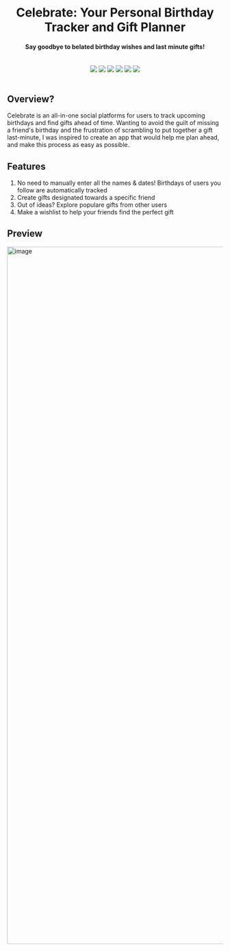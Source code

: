 <div align="center">
    <div id="user-content-toc">
      <h1 style="display: inline-block; margin-bottom: 0">Celebrate: Your Personal Birthday Tracker and Gift Planner</h1>
    </div>
    <h4>Say goodbye to belated birthday wishes and last minute gifts!</h4>
    <br>
    <img src="https://img.shields.io/badge/python-3670A0?style=for-the-badge&logo=python&logoColor=ffdd54"/>
    <img src="https://img.shields.io/badge/Django-092E20?style=for-the-badge&logo=django&logoColor=green"/>
    <img src="https://img.shields.io/badge/react-%2320232a.svg?style=for-the-badge&logo=react&logoColor=%2361DAFB"/>
    <img src="https://img.shields.io/badge/Typescript-%2320232a.svg?style=for-the-badge&logo=typescript&logoColor=blue"/>
    <img src="https://img.shields.io/badge/tailwindcss-%2338B2AC.svg?style=for-the-badge&logo=tailwind-css&logoColor=white"/>
    <img src="https://img.shields.io/badge/PostgreSQL-336791?style=for-the-badge&logo=postgresql&logoColor=white"/>
    <br><br>
</div>

## Overview?

Celebrate is an all-in-one social platforms for users to track upcoming birthdays and find gifts ahead of time. Wanting to avoid the guilt of missing a friend's birthday and the frustration of scrambling to put together a gift last-minute, I was inspired to create an app that would help me plan ahead, and make this process as easy as possible.

## Features
1. No need to manually enter all the names & dates! Birthdays of users you follow are automatically tracked
2. Create gifts designated towards a specific friend
3. Out of ideas? Explore populare gifts from other users
4. Make a wishlist to help your friends find the perfect gift


## Preview
<img width="1624" alt="image" src="https://github.com/syfxie/Celebrate/assets/116769135/3909ff81-8cb0-4863-969f-9efa327b1803">

